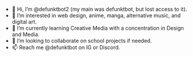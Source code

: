 - 👋 Hi, I’m @defunktbot2 (my main was defunktbot, but lost access to it).
- 👀 I’m interested in web design, anime, manga, alternative music, and digital art.
- 🌱 I’m currently learning Creative Media with a concentration in Design and Media.
- 💞️ I’m looking to collaborate on school projects if needed.
- 📫 Reach me @defunktbot on IG or Discord.

<!---
defunktbot2/defunktbot2 is a ✨ special ✨ repository because its `README.md` (this file) appears on your GitHub profile.
You can click the Preview link to take a look at your changes.
--->
